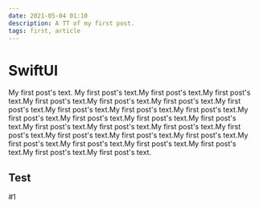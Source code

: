 ```yaml
---
date: 2021-05-04 01:10
description: A TT of my first post.
tags: first, article
---
```

# SwiftUI

My first post's text.
My first post's text.My first post's text.My first post's text.My first post's text.My first post's text.My first post's text.My first post's text.My first post's text.My first post's text.My first post's text.My first post's text.My first post's text.My first post's text.My first post's text.My first post's text.My first post's text.My first post's text.My first post's text.My first post's text.My first post's text.My first post's text.My first post's text.My first post's text.My first post's text.My first post's text.My first post's text.My first post's text.

## Test
#1
